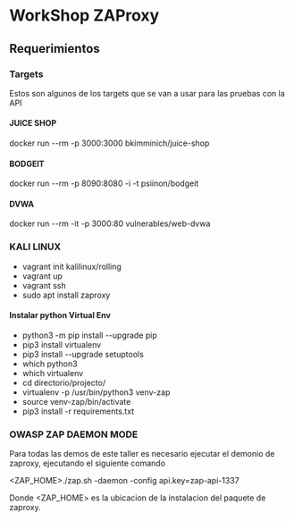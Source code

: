 # WorkShop ZAProxy

## Requerimientos

### Targets

Estos son algunos de los targets que se van a usar para las pruebas con la API

#### JUICE SHOP

docker run --rm -p 3000:3000 bkimminich/juice-shop

#### BODGEIT

docker run --rm -p 8090:8080 -i -t psiinon/bodgeit

#### DVWA

docker run --rm -it -p 3000:80 vulnerables/web-dvwa

### KALI LINUX

- vagrant init kalilinux/rolling
- vagrant up
- vagrant ssh
- sudo apt install zaproxy

#### Instalar python Virtual Env

- python3 -m pip install --upgrade pip
- pip3 install virtualenv
- pip3 install --upgrade setuptools
- which python3
- which virtualenv
- cd directorio/projecto/
- virtualenv -p /usr/bin/python3 venv-zap
- source venv-zap/bin/activate
- pip3 install -r requirements.txt

### OWASP ZAP DAEMON MODE

Para todas las demos de este taller es necesario ejecutar el demonio de zaproxy, ejecutando el siguiente comando

<ZAP_HOME>./zap.sh -daemon -config api.key=zap-api-1337

Donde <ZAP_HOME> es la ubicacion de la instalacion del paquete de zaproxy.